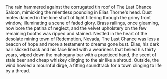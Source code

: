 The rain hammered against the corrugated tin roof of The Last Chance Saloon, mimicking the relentless pounding in Elias Thorne's head. Dust motes danced in the lone shaft of light filtering through the grimy front window, illuminating a scene of faded glory.  Brass railings, once gleaming, now bore the patina of neglect, and the velvet upholstery on the few remaining booths was ripped and stained. Nestled in the heart of the desolate mining town of Redemption, Nevada, The Last Chance was less a beacon of hope and more a testament to dreams gone bust.  Elias, his dark hair slicked back and his face lined with a weariness that belied his thirty years, wiped down the mahogany bar with a practiced hand, the scent of stale beer and cheap whiskey clinging to the air like a shroud. Outside, the wind howled a mournful dirge, a fitting soundtrack for a town clinging to life by a thread.

